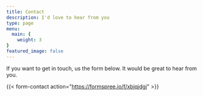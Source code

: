 ```yaml
---
title: Contact
description: I'd love to hear from you
type: page
menu:
  main: {
    weight: 3
} 
featured_image: false
---
```



If you want to get in touch, us the form below. It would be great to hear from you.

{{< form-contact action="https://formspree.io/f/xbjqjdgj"  >}}
